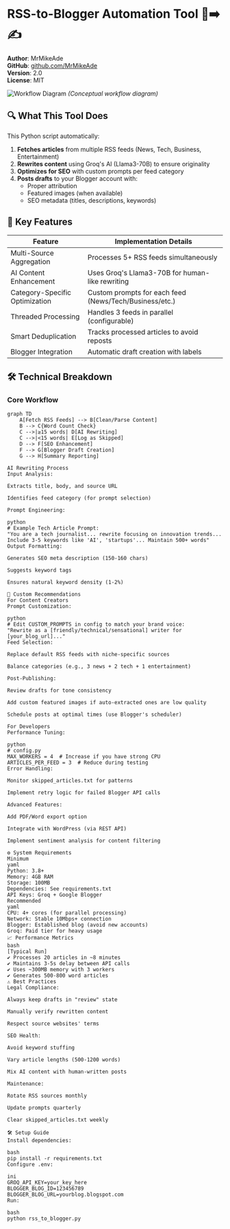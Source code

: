 # RSS-to-Blogger Automation Tool 📰➡️✍️

**Author**: MrMikeAde  
**GitHub**: [github.com/MrMikeAde](https://github.com/MrMikeAde)  
**Version**: 2.0  
**License**: MIT  

![Workflow Diagram](https://i.imgur.com/example.png) *(Conceptual workflow diagram)*

## 🔍 What This Tool Does

This Python script automatically:
1. **Fetches articles** from multiple RSS feeds (News, Tech, Business, Entertainment)
2. **Rewrites content** using Groq's AI (Llama3-70B) to ensure originality
3. **Optimizes for SEO** with custom prompts per feed category
4. **Posts drafts** to your Blogger account with:
   - Proper attribution
   - Featured images (when available)
   - SEO metadata (titles, descriptions, keywords)

## 🌟 Key Features

| Feature | Implementation Details |
|---------|------------------------|
| Multi-Source Aggregation | Processes 5+ RSS feeds simultaneously |
| AI Content Enhancement | Uses Groq's Llama3-70B for human-like rewriting |
| Category-Specific Optimization | Custom prompts for each feed (News/Tech/Business/etc.) |
| Threaded Processing | Handles 3 feeds in parallel (configurable) |
| Smart Deduplication | Tracks processed articles to avoid reposts |
| Blogger Integration | Automatic draft creation with labels |

## 🛠️ Technical Breakdown

### Core Workflow
```mermaid
graph TD
    A[Fetch RSS Feeds] --> B[Clean/Parse Content]
    B --> C{Word Count Check}
    C -->|≥15 words| D[AI Rewriting]
    C -->|<15 words| E[Log as Skipped]
    D --> F[SEO Enhancement]
    F --> G[Blogger Draft Creation]
    G --> H[Summary Reporting]

AI Rewriting Process
Input Analysis:

Extracts title, body, and source URL

Identifies feed category (for prompt selection)

Prompt Engineering:

python
# Example Tech Article Prompt:
"You are a tech journalist... rewrite focusing on innovation trends...
Include 3-5 keywords like 'AI', 'startups'... Maintain 500+ words"
Output Formatting:

Generates SEO meta description (150-160 chars)

Suggests keyword tags

Ensures natural keyword density (1-2%)

🚀 Custom Recommendations
For Content Creators
Prompt Customization:

python
# Edit CUSTOM_PROMPTS in config to match your brand voice:
"Rewrite as a [friendly/technical/sensational] writer for [your_blog_url]..."
Feed Selection:

Replace default RSS feeds with niche-specific sources

Balance categories (e.g., 3 news + 2 tech + 1 entertainment)

Post-Publishing:

Review drafts for tone consistency

Add custom featured images if auto-extracted ones are low quality

Schedule posts at optimal times (use Blogger's scheduler)

For Developers
Performance Tuning:

python
# config.py
MAX_WORKERS = 4  # Increase if you have strong CPU
ARTICLES_PER_FEED = 3  # Reduce during testing
Error Handling:

Monitor skipped_articles.txt for patterns

Implement retry logic for failed Blogger API calls

Advanced Features:

Add PDF/Word export option

Integrate with WordPress (via REST API)

Implement sentiment analysis for content filtering

⚙️ System Requirements
Minimum
yaml
Python: 3.8+
Memory: 4GB RAM
Storage: 100MB
Dependencies: See requirements.txt
API Keys: Groq + Google Blogger
Recommended
yaml
CPU: 4+ cores (for parallel processing)
Network: Stable 10Mbps+ connection
Blogger: Established blog (avoid new accounts)
Groq: Paid tier for heavy usage
📈 Performance Metrics
bash
[Typical Run]
✔ Processes 20 articles in ~8 minutes
✔ Maintains 3-5s delay between API calls
✔ Uses ~300MB memory with 3 workers
✔ Generates 500-800 word articles
⚠️ Best Practices
Legal Compliance:

Always keep drafts in "review" state

Manually verify rewritten content

Respect source websites' terms

SEO Health:

Avoid keyword stuffing

Vary article lengths (500-1200 words)

Mix AI content with human-written posts

Maintenance:

Rotate RSS sources monthly

Update prompts quarterly

Clear skipped_articles.txt weekly

🛠️ Setup Guide
Install dependencies:

bash
pip install -r requirements.txt
Configure .env:

ini
GROQ_API_KEY=your_key_here
BLOGGER_BLOG_ID=123456789
BLOGGER_BLOG_URL=yourblog.blogspot.com
Run:

bash
python rss_to_blogger.py